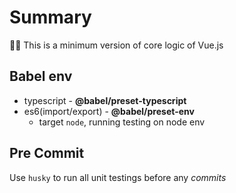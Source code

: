 # Summary

🧑‍🍳 This is a minimum version of core logic of Vue.js

## Babel env

- typescript - **@babel/preset-typescript**
- es6(import/export) - **@babel/preset-env**
  - target `node`, running testing on node env

## Pre Commit

Use `husky` to run all unit testings before any _commits_
